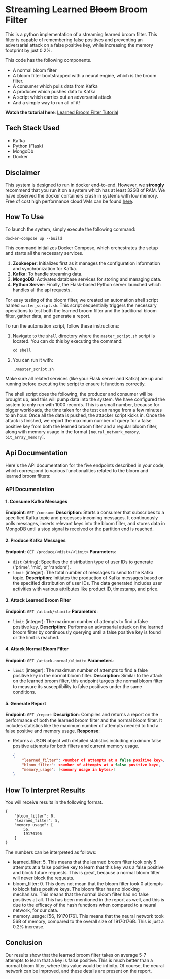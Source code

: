 # Streaming Learned ~~Bloom~~ Broom Filter

This is a python implementation of a streaming learned broom filter. This filter is
capable of remembering false positives and preventing an adversarial attack on a false positive key, while increasing the memory footprint by just 0.2%.

This code has the following components.

- A normal bloom filter
- A bloom filter bootstrapped with a neural engine, which is the broom filter.
- A consumer which pulls data from Kafka
- A producer which pushes data to Kafka
- A script which carries out an adversarial attack
- And a simple way to run all of it!

**Watch the tutorial here**: [Learned Broom Filter Tutorial](https://youtu.be/Yobja5S2dpY)

## Tech Stack Used

- Kafka
- Python (Flask)
- MongoDb
- Docker

## Disclaimer

This system is designed to run in docker end-to-end. However, we **strongly** recommend
that you run it on a system which has at least 32GB of RAM. We have observed the docker containers
crash in systems with low memory. Free of cost high performance cloud VMs can be found [here](https://www.cloudlab.us).

## How To Use

To launch the system, simply execute the following command:

```
docker-compose up --build
```

This command initializes Docker Compose, which orchestrates the setup and starts all the necessary services.

1. **Zookeeper**: Initializes first as it manages the configuration information and synchronization for Kafka.
2. **Kafka**: To handle streaming data.
3. **MongoDB**: Activates database services for storing and managing data.
4. **Python Server**: Finally, the Flask-based Python server launched which handles all the api requests.

For easy testing of the bloom filter, we created an automation shell script named `master_script.sh`. This script sequentially triggers the necessary operations to test both the learned broom filter and the traditional bloom filter, gather data, and generate a report.

To run the automation script, follow these instructions:

1. Navigate to the `shell` directory where the `master_script.sh` script is located. You can do this by executing the command:

   ```
   cd shell
   ```

2. You can run it with:
   ```
   ./master_script.sh
   ```

Make sure all related services (like your Flask server and Kafka) are up and running before executing the script to ensure it functions correctly.

The shell script does the following, the producer and consumer will be brought up, and this will pump data into the system. We have configured the system to only run with 1000 records. This is a small number, because for bigger workloads, the time taken for the test can range from a few minutes to an hour. Once all the data is pushed, the attacker script kicks in. Once the attack is finished, we report the maximum number of query for a false positive key from both the learned broom filter and a regular bloom filter, along with memory usage in the format `[neural_network_memory, bit_array_memory]`.

## Api Documentation

Here's the API documentation for the five endpoints described in your code, which correspond to various functionalities related to the bloom and learned broom filters:

### API Documentation

#### 1. Consume Kafka Messages

**Endpoint**: `GET /consume`
**Description**: Starts a consumer that subscribes to a specified Kafka topic and processes incoming messages. It continuously polls messages, inserts relevant keys into the bloom filter, and stores data in MongoDB until a stop signal is received or the partition end is reached.

#### 2. Produce Kafka Messages

**Endpoint**: `GET /produce/<dist>/<limit>`
**Parameters**:

- `dist` (string): Specifies the distribution type of user IDs to generate ('prime', 'mix', or 'random').
- `limit` (integer): The total number of messages to send to the Kafka topic.
  **Description**: Initiates the production of Kafka messages based on the specified distribution of user IDs. The data generated includes user activities with various attributes like product ID, timestamp, and price.

#### 3. Attack Learned Broom Filter

**Endpoint**: `GET /attack/<limit>`
**Parameters**:

- `limit` (integer): The maximum number of attempts to find a false positive key.
  **Description**: Performs an adversarial attack on the learned broom filter by continuously querying until a false positive key is found or the limit is reached.

#### 4. Attack Normal Bloom Filter

**Endpoint**: `GET /attack-normal/<limit>`
**Parameters**:

- `limit` (integer): The maximum number of attempts to find a false positive key in the normal bloom filter.
  **Description**: Similar to the attack on the learned broom filter, this endpoint targets the normal bloom filter to measure its susceptibility to false positives under the same conditions.

#### 5. Generate Report

**Endpoint**: `GET /report`
**Description**: Compiles and returns a report on the performance of both the learned broom filter and the normal bloom filter. It includes statistics like the maximum number of attempts needed to find a false positive and memory usage.
**Response**:

- Returns a JSON object with detailed statistics including maximum false positive attempts for both filters and current memory usage.
  ```json
  {
      "learned_filter": <number of attempts at a false positive key>,
      "bloom_filter": <number of attempts at a false positive key>,
      "memory_usage": [<memory usage in bytes>]
  }
  ```

## How To Interpret Results

You will receive results in the following format.

```
{
    "bloom_filter": 0,
    "learned_filter": 5,
    "memory_usage": [
        56,
        19170196
    ]
}
```

The numbers can be interpreted as follows:

- learned_filter: 5. This means that the learned broom filter took only 5 attempts at a false positive key to learn that this key was a false positive and block future requests. This is great, because a normal bloom filter will never block the requests.
- bloom_filter: 0. This does not mean that the bloom filter took 0 attempts to block false positive keys. The bloom filter has no blocking mechanism. This means that the normal bloom filter had no false positives at all. This has been mentioned in the report as well, and this is due to the efficacy of the hash functions when compared to a neural network, for our data.
- memory_usage: [56, 19170176]. This means that the neural network took 56B of memory, compared to the overall size of 19170176B. This is just a 0.2% increase.

## Conclusion

Our results show that the learned broom filter takes on average 5-7 attempts to learn that a key is false positive. This is much better than a normal bloom filter, where this value would be infinity. Of course, the neural network can be improved, and these details are present on the report.
